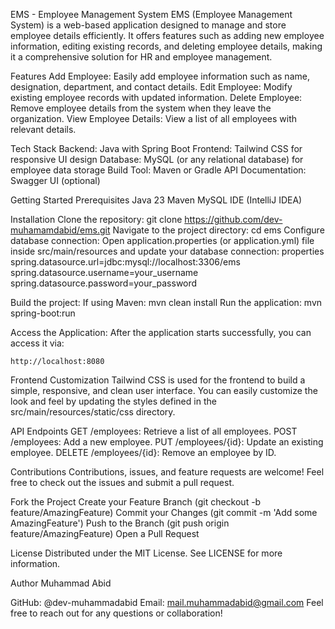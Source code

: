EMS - Employee Management System
EMS (Employee Management System) is a web-based application designed to manage and store employee details efficiently. It offers features such as adding new employee information, editing existing records, and deleting employee details, making it a comprehensive solution for HR and employee management.

Features
    Add Employee: Easily add employee information such as name, designation, department, and contact details.
    Edit Employee: Modify existing employee records with updated information.
    Delete Employee: Remove employee details from the system when they leave the organization.
    View Employee Details: View a list of all employees with relevant details.

Tech Stack
    Backend: Java with Spring Boot
    Frontend: Tailwind CSS for responsive UI design
    Database: MySQL (or any relational database) for employee data storage
    Build Tool: Maven or Gradle
    API Documentation: Swagger UI (optional)

Getting Started
    Prerequisites
    Java 23
    Maven
    MySQL
    IDE (IntelliJ IDEA)

Installation
    Clone the repository: git clone https://github.com/dev-muhamamdabid/ems.git
    Navigate to the project directory: cd ems
    Configure database connection: Open application.properties (or application.yml) file inside src/main/resources and update your database connection:
    properties
        spring.datasource.url=jdbc:mysql://localhost:3306/ems
        spring.datasource.username=your_username
        spring.datasource.password=your_password

Build the project:
    If using Maven: mvn clean install
    Run the application: mvn spring-boot:run

Access the Application: After the application starts successfully, you can access it via:

    http://localhost:8080
    
Frontend Customization
Tailwind CSS is used for the frontend to build a simple, responsive, and clean user interface. You can easily customize the look and feel by updating the styles defined in the src/main/resources/static/css directory.

API Endpoints
GET /employees: Retrieve a list of all employees.
POST /employees: Add a new employee.
PUT /employees/{id}: Update an existing employee.
DELETE /employees/{id}: Remove an employee by ID.

Contributions
Contributions, issues, and feature requests are welcome! Feel free to check out the issues and submit a pull request.

Fork the Project
Create your Feature Branch (git checkout -b feature/AmazingFeature)
Commit your Changes (git commit -m 'Add some AmazingFeature')
Push to the Branch (git push origin feature/AmazingFeature)
Open a Pull Request

License
Distributed under the MIT License. See LICENSE for more information.

Author
Muhammad Abid

GitHub: @dev-muhammadabid
Email: mail.muhammadabid@gmail.com
Feel free to reach out for any questions or collaboration!